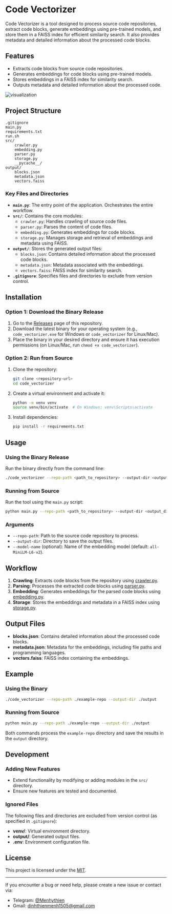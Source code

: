 # Code Vectorizer

Code Vectorizer is a tool designed to process source code repositories, extract code blocks, generate embeddings using pre-trained models, and store them in a FAISS index for efficient similarity search. It also provides metadata and detailed information about the processed code blocks.

## Features

- Extracts code blocks from source code repositories.
- Generates embeddings for code blocks using pre-trained models.
- Stores embeddings in a FAISS index for similarity search.
- Outputs metadata and detailed information about the processed code.

![visualization](https://github.com/user-attachments/assets/d5a9cfaa-617b-418f-8021-23593fb71237)

## Project Structure

```
.gitignore
main.py
requirements.txt
run.sh
src/
    crawler.py
    embedding.py
    parser.py
    storage.py
    __pycache__/
output/
    blocks.json
    metadata.json
    vectors.faiss
```

### Key Files and Directories

- **`main.py`**: The entry point of the application. Orchestrates the entire workflow.
- **`src/`**: Contains the core modules:
  - `crawler.py`: Handles crawling of source code files.
  - `parser.py`: Parses the content of code files.
  - `embedding.py`: Generates embeddings for code blocks.
  - `storage.py`: Manages storage and retrieval of embeddings and metadata using FAISS.
- **`output/`**: Stores the generated output files:
  - `blocks.json`: Contains detailed information about the processed code blocks.
  - `metadata.json`: Metadata associated with the embeddings.
  - `vectors.faiss`: FAISS index for similarity search.
- **`.gitignore`**: Specifies files and directories to exclude from version control.

## Installation

### Option 1: Download the Binary Release

1. Go to the [Releases](https://github.com/Menh1505/code_vectorizer/releases) page of this repository.
2. Download the latest binary for your operating system (e.g., `code_vectorizer.exe` for Windows or `code_vectorizer` for Linux/Mac).
3. Place the binary in your desired directory and ensure it has execution permissions (on Linux/Mac, run `chmod +x code_vectorizer`).

### Option 2: Run from Source

1. Clone the repository:

   ```sh
   git clone <repository-url>
   cd code_vectorizer
   ```

2. Create a virtual environment and activate it:

   ```sh
   python -m venv venv
   source venv/bin/activate  # On Windows: venv\Scripts\activate
   ```

3. Install dependencies:
   ```sh
   pip install -r requirements.txt
   ```

## Usage

### Using the Binary Release

Run the binary directly from the command line:

```sh
./code_vectorizer --repo-path <path_to_repository> --output-dir <output_directory>
```

### Running from Source

Run the tool using the `main.py` script:

```sh
python main.py --repo-path <path_to_repository> --output-dir <output_directory>
```

### Arguments

- `--repo-path`: Path to the source code repository to process.
- `--output-dir`: Directory to save the output files.
- `--model-name` (optional): Name of the embedding model (default: `all-MiniLM-L6-v2`).

## Workflow

1. **Crawling**: Extracts code blocks from the repository using [crawler.py](./src/crawler.py).
2. **Parsing**: Processes the extracted code blocks using [parser.py](./src/parser.py).
3. **Embedding**: Generates embeddings for the parsed code blocks using [embedding.py](./src/embedding.py).
4. **Storage**: Stores the embeddings and metadata in a FAISS index using [storage.py](./src/storage.py).

## Output Files

- **blocks.json**: Contains detailed information about the processed code blocks.
- **metadata.json**: Metadata for the embeddings, including file paths and programming languages.
- **vectors.faiss**: FAISS index containing the embeddings.

## Example

### Using the Binary

```sh
./code_vectorizer --repo-path ./example-repo --output-dir ./output
```

### Running from Source

```sh
python main.py --repo-path ./example-repo --output-dir ./output
```

Both commands process the `example-repo` directory and save the results in the `output` directory.

## Development

### Adding New Features

- Extend functionality by modifying or adding modules in the `src/` directory.
- Ensure new features are tested and documented.

### Ignored Files

The following files and directories are excluded from version control (as specified in `.gitignore`):

- **venv/**: Virtual environment directory.
- **output/**: Generated output files.
- **.env**: Environment configuration file.

## License

This project is licensed under the [MIT](./LICENSE.md).

---

If you encounter a bug or need help, please create a new issue or contact via:

- Telegram: [@Menhythien](https://t.me/Menhythien)
- Gmail: [dinhthienmenh1505@gmail.com](mailto:dinhthienmenh1505@gmail.com)
